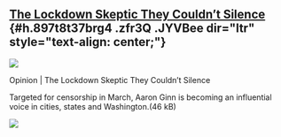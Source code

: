 
[The Lockdown Skeptic They Couldn’t Silence](https://www.google.com/url?q=https%3A%2F%2Fwww.wsj.com%2Farticles%2Fthe-lockdown-skeptic-they-couldnt-silence-11589566245%3FshareToken%3Dstc6812482fc1343bc83e7253c7bebe12a%26reflink%3Darticle_email_share&sa=D&sntz=1&usg=AFQjCNHh4QvWPuMbN_70SL1QgdkcIw8TCQ) {#h.897t8t37brg4 .zfr3Q .JYVBee dir="ltr" style="text-align: center;"}
------------------------------------------------------------------------------------------------------------------------------------------------------------------------------------------------------------------------------------------------------------------------------------------------------------

[![](https://lh5.googleusercontent.com/S1FzdnZ6IDAPCZC0HSE9_go9EnU6tlQyFspTZNB9ff4jzIcf1LsFCM4JkF8AC5_3SBP7MoNkM_5fPFqn7WXsw7fTBu5ohXZO_elJvAqgzfzg19HbVTo=w1280)](https://www.google.com/url?q=https%3A%2F%2Fredcap.med.usc.edu%2Fsurveys%2F%3Fs%3DJ7KEL4YTKT&sa=D&sntz=1&usg=AFQjCNGgmJPVlIxKzdq9Pd16K5HC0kstRQ)

Opinion | The Lockdown Skeptic They Couldn’t Silence

Targeted for censorship in March, Aaron Ginn is becoming an influential
voice in cities, states and Washington.(46 kB)

![](https://lh4.googleusercontent.com/ItezkBdwar_QQt4i_kituy_fSnPYidypMA2dKuIzriwAECSIOdnzv6j9yTiUgHOuKVLFQWh3Tv_4JjEHeW6HnxivD4_xFEFZHpRpj3d9WQD08wNgXdw=w1280)
